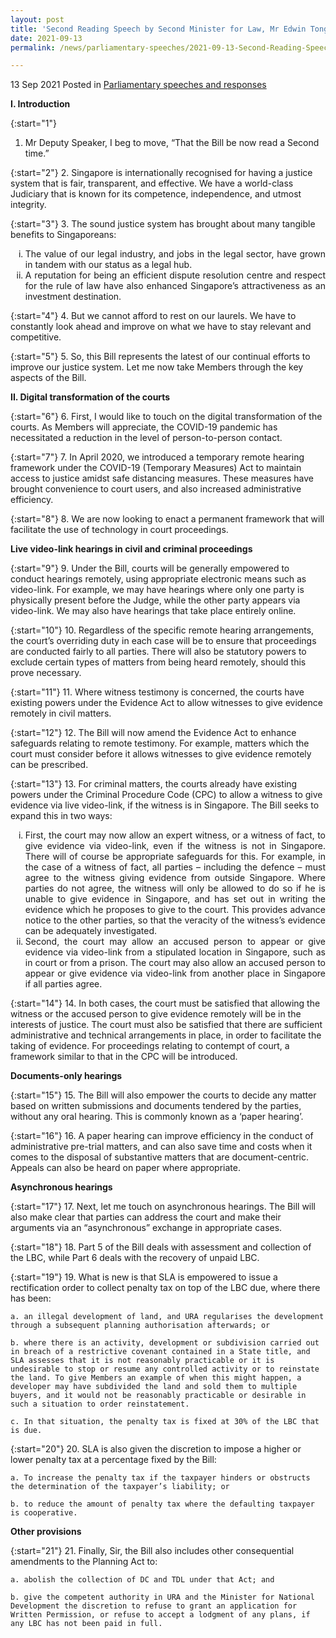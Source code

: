 ```yaml
---
layout: post
title: 'Second Reading Speech by Second Minister for Law, Mr Edwin Tong, on the Courts (Civil and Criminal Justice) Reform Bill'
date: 2021-09-13
permalink: /news/parliamentary-speeches/2021-09-13-Second-Reading-Speech-by-2M-Edwin-Tong-on-Courts-Civil-and-Criminal-Justice-Reform-Bill

---
```


13 Sep 2021 Posted in [Parliamentary speeches and responses](/news/parliamentary-speeches) 

**I. Introduction**

{:start="1"}
1. Mr Deputy Speaker, I beg to move, “That the Bill be now read a Second time.”

{:start="2"}
2. Singapore is internationally recognised for having a justice system that is fair, transparent, and effective. We have a world-class Judiciary that is known for its competence, independence, and utmost integrity.  

{:start="3"}
3. The sound justice system has brought about many tangible benefits to Singaporeans:

<ol style="list-style-type: lower-roman">
   <li style="text-align: justify">The value of our legal industry, and jobs in the legal sector, have grown in tandem with our status as a legal hub.</li>
   <li style="text-align: justify">A reputation for being an efficient dispute resolution centre and respect for the rule of law have also enhanced Singapore’s attractiveness as an investment destination.</li>
</ol>
       
{:start="4"}
4. But we cannot afford to rest on our laurels. We have to constantly look ahead and improve on what we have to stay relevant and competitive. 

{:start="5"}
5. So, this Bill represents the latest of our continual efforts to improve our justice system. Let me now take Members through the key aspects of the Bill. 

**II. Digital transformation of the courts** 

{:start="6"}
6. First, I would like to touch on the digital transformation of the courts. As Members will appreciate, the COVID-19 pandemic has necessitated a reduction in the level of person-to-person contact.  

{:start="7"}
7. In April 2020, we introduced a temporary remote hearing framework under the COVID-19 (Temporary Measures) Act to maintain access to justice amidst safe distancing measures. These measures have brought convenience to court users, and also increased administrative efficiency.  

{:start="8"}
8. We are now looking to enact a permanent framework that will facilitate the use of technology in court proceedings.

<b>Live video-link hearings in civil and criminal proceedings</b>

{:start="9"}
9. Under the Bill, courts will be generally empowered to conduct hearings remotely, using appropriate electronic means such as video-link. For example, we may have hearings where only one party is physically present before the Judge, while the other party appears via video-link. We may also have hearings that take place entirely online. 

{:start="10"}
10. Regardless of the specific remote hearing arrangements, the court’s overriding duty in each case will be to ensure that proceedings are conducted fairly to all parties. There will also be statutory powers to exclude certain types of matters from being heard remotely, should this prove necessary.  

{:start="11"}
11. Where witness testimony is concerned, the courts have existing powers under the Evidence Act to allow witnesses to give evidence remotely in civil matters. 

{:start="12"}
12. The Bill will now amend the Evidence Act to enhance safeguards relating to remote testimony. For example, matters which the court must consider before it allows witnesses to give evidence remotely can be prescribed.  

{:start="13"}
13. For criminal matters, the courts already have existing powers under the Criminal Procedure Code (CPC) to allow a witness to give evidence via live video-link, if the witness is in Singapore. The Bill seeks to expand this in two ways:  

<ol style="list-style-type: lower-roman">
   <li style="text-align: justify">First, the court may now allow an expert witness, or a witness of fact, to give evidence via video-link, even if the witness is not in Singapore. There will of course be appropriate safeguards for this. For example, in the case of a witness of fact, all parties – including the defence – must agree to the witness giving evidence from outside Singapore. Where parties do not agree, the witness will only be allowed to do so if he is unable to give evidence in Singapore, and has set out in writing the evidence which he proposes to give to the court. This provides advance notice to the other parties, so that the veracity of the witness’s evidence can be adequately investigated.</li>
   <li style="text-align: justify">Second, the court may allow an accused person to appear or give evidence via video-link from a stipulated location in Singapore, such as in court or from a prison. The court may also allow an accused person to appear or give evidence via video-link from another place in Singapore if all parties agree.</li>
</ol>

{:start="14"}
14. In both cases, the court must be satisfied that allowing the witness or the accused person to give evidence remotely will be in the interests of justice. The court must also be satisfied that there are sufficient administrative and technical arrangements in place, in order to facilitate the taking of evidence. For proceedings relating to contempt of court, a framework similar to that in the CPC will be introduced. 

<b>Documents-only hearings</b>

{:start="15"}
15. The Bill will also empower the courts to decide any matter based on written submissions and documents tendered by the parties, without any oral hearing. This is commonly known as a ‘paper hearing’. 

{:start="16"}
16. A paper hearing can improve efficiency in the conduct of administrative pre-trial matters, and can also save time and costs when it comes to the disposal of substantive matters that are document-centric. Appeals can also be heard on paper where appropriate. 

<b>Asynchronous hearings</b>

{:start="17"}
17. Next, let me touch on asynchronous hearings. The Bill will also make clear that parties can address the court and make their arguments via an “asynchronous” exchange in appropriate cases. 








{:start="18"}
18. Part 5 of the Bill deals with assessment and collection of the LBC, while Part 6 deals with the recovery of unpaid LBC. 

{:start="19"}
19. What is new is that SLA is empowered to issue a rectification order to collect penalty tax on top of the LBC due, where there has been:

    a. an illegal development of land, and URA regularises the development through a subsequent planning authorisation afterwards; or

    b. where there is an activity, development or subdivision carried out in breach of a restrictive covenant contained in a State title, and SLA assesses that it is not reasonably practicable or it is undesirable to stop or resume any controlled activity or to reinstate the land. To give Members an example of when this might happen, a developer may have subdivided the land and sold them to multiple buyers, and it would not be reasonably practicable or desirable in such a situation to order reinstatement.

    c. In that situation, the penalty tax is fixed at 30% of the LBC that is due. 

{:start="20"}
20. SLA is also given the discretion to impose a higher or lower penalty tax at a percentage fixed by the Bill:

    a. To increase the penalty tax if the taxpayer hinders or obstructs the determination of the taxpayer’s liability; or 

    b. to reduce the amount of penalty tax where the defaulting taxpayer is cooperative.

**Other provisions**

{:start="21"}
21. Finally, Sir, the Bill also includes other consequential amendments to the Planning Act to:

    a. abolish the collection of DC and TDL under that Act; and

    b. give the competent authority in URA and the Minister for National Development the discretion to refuse to grant an application for Written Permission, or refuse to accept a lodgment of any plans, if any LBC has not been paid in full.
